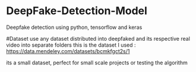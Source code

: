# DeepFake-Detection-Model
Deepfake detection using python, tensorflow and keras 

#Dataset 
use any dataset distributed into deepfaked and its respective real video into separate folders
this is the dataset I used :
https://data.mendeley.com/datasets/bcmkfgct2s/1

its a small dataset, perfect for small scale projects or testing the algorithm
